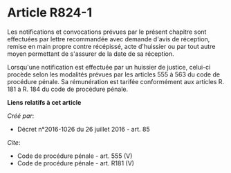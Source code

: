 # Article R824-1

Les notifications et convocations prévues par le présent chapitre sont effectuées par lettre recommandée avec demande d'avis
de réception, remise en main propre contre récépissé, acte d'huissier ou par tout autre moyen permettant de s'assurer de la
date de sa réception. 

Lorsqu'une notification est effectuée par un huissier de justice, celui-ci procède selon les modalités prévues par les
articles 555 à 563 du code de procédure pénale. Sa rémunération est tarifée conformément aux articles R. 181 à R. 184 du code
de procédure pénale.

**Liens relatifs à cet article**

_Créé par_:

  - Décret n°2016-1026 du 26 juillet 2016 - art. 85

_Cite_:

  - Code de procédure pénale - art. 555 (V)
  - Code de procédure pénale - art. R181 (V)

